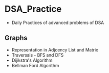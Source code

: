 # DSA_Practice
- Daily Practices of advanced problems of DSA
## Graphs
- Representation in Adjcency List and Matrix
- Traversals - BFS and DFS
- Dijikstra's Algorithm
- Bellman Ford Algorithm
